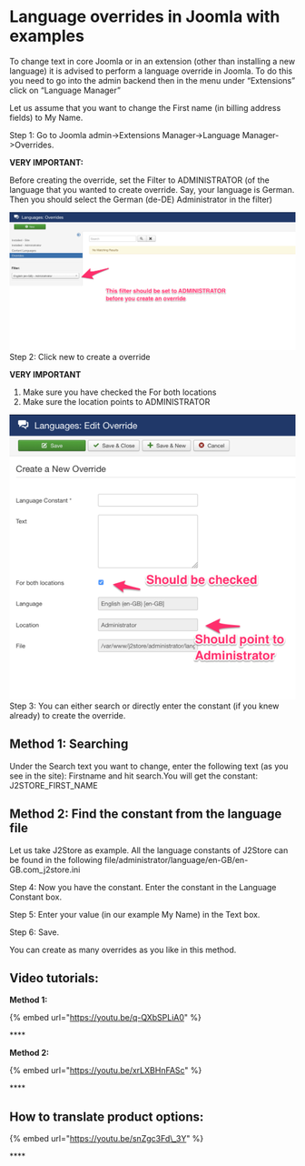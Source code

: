 # Language overrides in Joomla with examples

To change text in core Joomla or in an extension \(other than installing a new language\) it is advised to perform a language override in Joomla. To do this you need to go into the admin backend then in the menu under “Extensions” click on “Language Manager”

Let us assume that you want to change the First name \(in billing address fields\) to My Name.

Step 1: Go to Joomla admin-&gt;Extensions Manager-&gt;Language Manager-&gt;Overrides.

**VERY IMPORTANT:**

Before creating the override, set the Filter to ADMINISTRATOR \(of the language that you wanted to create override. Say, your language is German. Then you should select the German \(de-DE\) Administrator in the filter\)

![location filter](https://raw.githubusercontent.com/j2store/doc-images/master/translation/language-override-in-joomla-with-examples/location_filter.png) Step 2: Click new to create a override

**VERY IMPORTANT**

1. Make sure you have checked the For both locations
2. Make sure the location points to ADMINISTRATOR

![override screen](https://raw.githubusercontent.com/j2store/doc-images/master/translation/language-override-in-joomla-with-examples/override_screen.png) Step 3: You can either search or directly enter the constant \(if you knew already\) to create the override.

## Method 1: Searching <a id="method-1-searching"></a>

Under the Search text you want to change, enter the following text \(as you see in the site\): Firstname and hit search.You will get the constant: J2STORE_FIRST_NAME

## Method 2: Find the constant from the language file <a id="method-2-find-the-constant-from-the-language-file"></a>

Let us take J2Store as example. All the language constants of J2Store can be found in the following file/administrator/language/en-GB/en-GB.com\_j2store.ini

Step 4: Now you have the constant. Enter the constant in the Language Constant box.

Step 5: Enter your value \(in our example My Name\) in the Text box.

Step 6: Save.

You can create as many overrides as you like in this method.

## Video tutorials: <a id="video-tutorials"></a>

**Method 1:**

{% embed url="https://youtu.be/q-QXbSPLiA0" %}

\*\*\*\*

**Method 2:**

{% embed url="https://youtu.be/xrLXBHnFASc" %}

\*\*\*\*

## How to translate product options: <a id="how-to-translate-product-options"></a>

{% embed url="https://youtu.be/snZgc3Fd\_3Y" %}

\*\*\*\*

